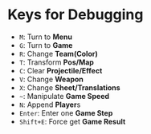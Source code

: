 # Keys for Debugging

* `M`: Turn to **Menu**
* `G`: Turn to **Game**
* `R`: Change **Team(Color)**
* `T`: Transform **Pos/Map**
* `C`: Clear **Projectile/Effect**
* `V`: Change **Weapon**
* `X`: Change **Sheet/Translations**
* `~`: Manipulate **Game Speed**
* `N`: Append **Player**s
* `Enter`: Enter one **Game Step**
* `Shift+E`: Force get **Game Result**
